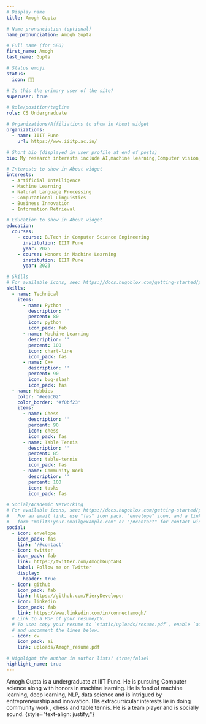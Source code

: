 ```yaml
---
# Display name
title: Amogh Gupta

# Name pronunciation (optional)
name_pronunciation: Amogh Gupta

# Full name (for SEO)
first_name: Amogh
last_name: Gupta

# Status emoji
status:
  icon: 👨‍💻

# Is this the primary user of the site?
superuser: true

# Role/position/tagline
role: CS Undergraduate 

# Organizations/Affiliations to show in About widget
organizations:
  - name: IIIT Pune
    url: https://www.iiitp.ac.in/

# Short bio (displayed in user profile at end of posts)
bio: My research interests include AI,machine learning,Computer vision, NLP and I love innovation!

# Interests to show in About widget
interests:
  - Artificial Intelligence
  - Machine Learning
  - Natural Language Processing
  - Computational Linguistics
  - Business Innovation
  - Information Retrieval

# Education to show in About widget
education:
  courses:
    - course: B.Tech in Computer Science Engineering
      institution: IIIT Pune
      year: 2025
    - course: Honors in Machine Learning
      institution: IIIT Pune
      year: 2023

# Skills
# For available icons, see: https://docs.hugoblox.com/getting-started/page-builder/#icons
skills:
  - name: Technical
    items:
      - name: Python
        description: ''
        percent: 80
        icon: python
        icon_pack: fab
      - name: Machine Learning
        description: ''
        percent: 100
        icon: chart-line
        icon_pack: fas
      - name: C++
        description: ''
        percent: 90
        icon: bug-slash
        icon_pack: fas
  - name: Hobbies
    color: '#eeac02'
    color_border: '#f0bf23'
    items:
      - name: Chess
        description: ''
        percent: 90
        icon: chess
        icon_pack: fas
      - name: Table Tennis
        description: ''
        percent: 85
        icon: table-tennis
        icon_pack: fas
      - name: Community Work
        description: ''
        percent: 100
        icon: tasks
        icon_pack: fas

# Social/Academic Networking
# For available icons, see: https://docs.hugoblox.com/getting-started/page-builder/#icons
#   For an email link, use "fas" icon pack, "envelope" icon, and a link in the
#   form "mailto:your-email@example.com" or "/#contact" for contact widget.
social:
  - icon: envelope
    icon_pack: fas
    link: '/#contact'
  - icon: twitter
    icon_pack: fab
    link: https://twitter.com/AmoghGupta04
    label: Follow me on Twitter
    display:
      header: true
  - icon: github
    icon_pack: fab
    link: https://github.com/FieryDeveloper
  - icon: linkedin
    icon_pack: fab
    link: https://www.linkedin.com/in/connectamogh/
  # Link to a PDF of your resume/CV.
  # To use: copy your resume to `static/uploads/resume.pdf`, enable `ai` icons in `params.yaml`,
  # and uncomment the lines below.
  - icon: cv
    icon_pack: ai
    link: uploads/Amogh_resume.pdf

# Highlight the author in author lists? (true/false)
highlight_name: true
---
```


Amogh Gupta is a undergraduate at IIIT Pune. He is pursuing Computer science along with honors in machine learning. He is fond of machine learning, deep learning, NLP, data science and is intrigued by entrepreneurship and innovation. His extracurricular interests lie in doing community work , chess and table tennis. He is a team player and is socially sound.
{style="text-align: justify;"}
